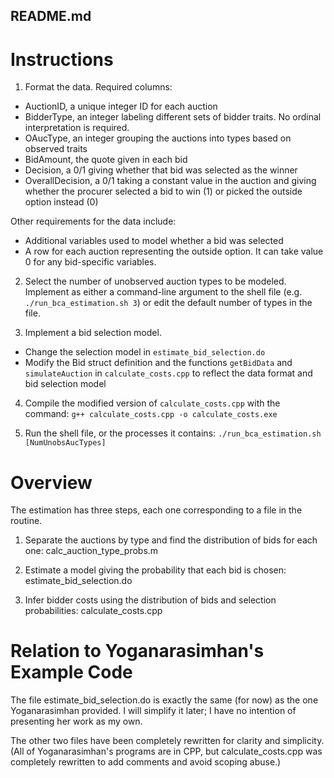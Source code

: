 README.md
---------


# Instructions

1. Format the data.  Required columns:
  - AuctionID, a unique integer ID for each auction
  - BidderType, an integer labeling different sets of bidder traits.  No ordinal interpretation is required.
  - OAucType, an integer grouping the auctions into types based on observed traits
  - BidAmount, the quote given in each bid
  - Decision, a 0/1 giving whether that bid was selected as the winner
  - OverallDecision, a 0/1 taking a constant value in the auction and giving whether the procurer selected a bid to win (1) or picked the outside option instead (0)

Other requirements for the data include:
  - Additional variables used to model whether a bid was selected
  - A row for each auction representing the outside option.  It can take value 0 for any bid-specific variables.

2. Select the number of unobserved auction types to be modeled.
Implement as either a command-line argument to the shell file
(e.g. `./run_bca_estimation.sh 3`) or edit the default number of types
in the file.


3. Implement a bid selection model.
  - Change the selection model in `estimate_bid_selection.do`
  - Modify the Bid struct definition and the functions `getBidData` and `simulateAuction` in `calculate_costs.cpp` to reflect the data format and bid selection model

4. Compile the modified version of `calculate_costs.cpp` with the command: `g++ calculate_costs.cpp -o calculate_costs.exe`

5. Run the shell file, or the processes it contains: `./run_bca_estimation.sh [NumUnobsAucTypes]`



# Overview

The estimation has three steps, each one corresponding to a file in
the routine.

1. Separate the auctions by type and find the distribution of bids for
each one: calc_auction_type_probs.m

2. Estimate a model giving the probability that each bid is chosen:
estimate_bid_selection.do

3. Infer bidder costs using the distribution of bids and selection
probabilities: calculate_costs.cpp


# Relation to Yoganarasimhan's Example Code

The file estimate_bid_selection.do is exactly the same (for now) as
the one Yoganarasimhan provided.  I will simplify it later; I have no
intention of presenting her work as my own.

The other two files have been completely rewritten for clarity and
simplicity.  (All of Yoganarasimhan's programs are in CPP, but
calculate_costs.cpp was completely rewritten to add comments and avoid
scoping abuse.)
